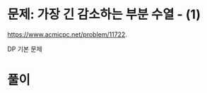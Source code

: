 # 문제: 가장 긴 감소하는 부분 수열 - (1)
https://www.acmicpc.net/problem/11722. 

DP 기본 문제

# 풀이

``` python

```
